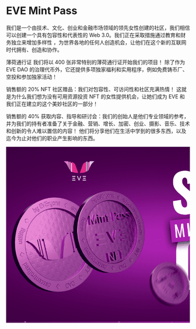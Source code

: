 # EVE Mint Pass

我们是一个由技术、文化、创业和金融市场领域的领先女性创建的社区，我们相信可以创建一个具有包容性和代表性的 Web 3.0。我们正在采取措施通过教育和财务独立来增加多样性 ，为世界各地的任何人创造机会，让他们在这个新的互联网时代拥有、创造和协作。

薄荷通行证
我们将以 400 张非常特别的薄荷通行证开始我们的项目！ 除了作为 EVE DAO 的治理代币外，它还提供多项独家福利和实用程序，例如免费铸币厂、空投和参加独家活动！

销售额的 20%
NFT 社区赠品：我们对包容性、可访问性和社区充满热情！ 这就是为什么我们想为没有可用资源投资 NFT 的女性提供机会，让她们成为 EVE 和我们正在建立的这个美妙社区的一部分！

销售额的 40%
获取内容、指导和研讨会：我们的创始人是他们专业领域的参考，并为我们的持有者准备了关于金融、营销、增长、加密、创业、摄影、音乐、技术和创新的令人难以置信的内容！ 他们将分享他们在生活中学到的很多东西，以及迄今为止对他们的职业产生影响的东西。

![NFT](微信截图_20220903173123.png)

